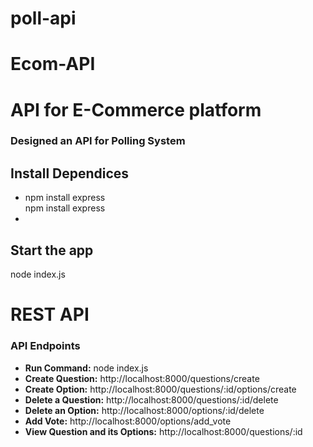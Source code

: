 # poll-api

# Ecom-API
<h1>API for E-Commerce platform</h1>

<h3>Designed an API for Polling System </h3>

<h2>Install Dependices</h2>
<ul>
  <li> npm install express</li>
  <l1> npm install express<li>
</ul>

<h2> Start the app</h2>
  <p> node index.js </p>

<h1> REST API</h1>
    <h3> API Endpoints</h3>







<ul>
  <li><strong>Run Command:</strong> node index.js </li>
  <li><strong>Create Question:</strong> http://localhost:8000/questions/create </li>
  <li><strong>Create Option:</strong> http://localhost:8000/questions/:id/options/create </li>
  <li><strong>Delete a Question:</strong> http://localhost:8000/questions/:id/delete </li>
  <li><strong>Delete an Option:</strong> http://localhost:8000/options/:id/delete </li>
  <li><strong>Add Vote:</strong> http://localhost:8000/options/add_vote </li>
  <li><strong>View Question and its Options:</strong> http://localhost:8000/questions/:id</li>
</ul>

